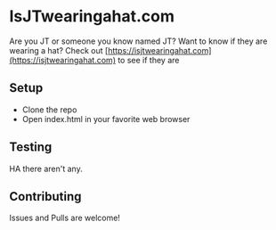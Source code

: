 # IsJTwearingahat.com

Are you JT or someone you know named JT? Want to know if they are wearing a hat? Check out [https://isjtwearingahat.com](https://isjtwearingahat.com) to see if they are

## Setup

- Clone the repo
- Open index.html in your favorite web browser

## Testing

HA there aren't any.

## Contributing

Issues and Pulls are welcome!
